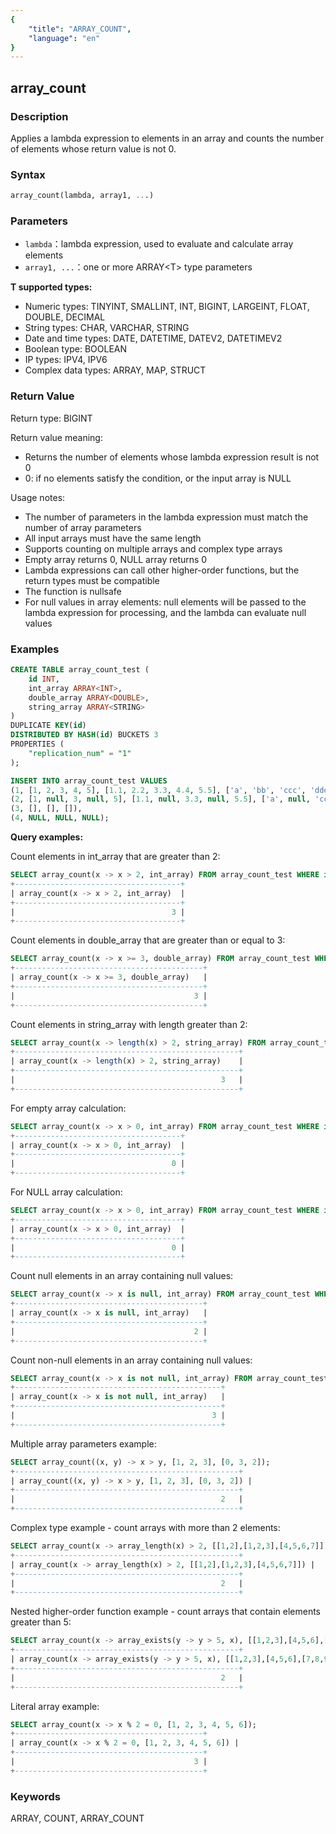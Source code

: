 ```yaml
---
{
    "title": "ARRAY_COUNT",
    "language": "en"
}
---
```


## array_count

<version since="2.0.0">


</version>

### Description

Applies a lambda expression to elements in an array and counts the number of elements whose return value is not 0.

### Syntax

```sql
array_count(lambda, array1, ...)
```

### Parameters

- `lambda`：lambda expression, used to evaluate and calculate array elements
- `array1, ...`：one or more ARRAY\<T> type parameters

**T supported types:**
- Numeric types: TINYINT, SMALLINT, INT, BIGINT, LARGEINT, FLOAT, DOUBLE, DECIMAL
- String types: CHAR, VARCHAR, STRING
- Date and time types: DATE, DATETIME, DATEV2, DATETIMEV2
- Boolean type: BOOLEAN
- IP types: IPV4, IPV6
- Complex data types: ARRAY, MAP, STRUCT

### Return Value

Return type: BIGINT

Return value meaning:
- Returns the number of elements whose lambda expression result is not 0
- 0: if no elements satisfy the condition, or the input array is NULL

Usage notes:
- The number of parameters in the lambda expression must match the number of array parameters
- All input arrays must have the same length
- Supports counting on multiple arrays and complex type arrays
- Empty array returns 0, NULL array returns 0
- Lambda expressions can call other higher-order functions, but the return types must be compatible
- The function is nullsafe
- For null values in array elements: null elements will be passed to the lambda expression for processing, and the lambda can evaluate null values

### Examples

```sql
CREATE TABLE array_count_test (
    id INT,
    int_array ARRAY<INT>,
    double_array ARRAY<DOUBLE>,
    string_array ARRAY<STRING>
)
DUPLICATE KEY(id)
DISTRIBUTED BY HASH(id) BUCKETS 3
PROPERTIES (
    "replication_num" = "1"
);

INSERT INTO array_count_test VALUES
(1, [1, 2, 3, 4, 5], [1.1, 2.2, 3.3, 4.4, 5.5], ['a', 'bb', 'ccc', 'dddd', 'eeeee']),
(2, [1, null, 3, null, 5], [1.1, null, 3.3, null, 5.5], ['a', null, 'ccc', null, 'eeeee']),
(3, [], [], []),
(4, NULL, NULL, NULL);
```

**Query examples:**

Count elements in int_array that are greater than 2:
```sql
SELECT array_count(x -> x > 2, int_array) FROM array_count_test WHERE id = 1;
+-------------------------------------+
| array_count(x -> x > 2, int_array)  |
+-------------------------------------+
|                                   3 |
+-------------------------------------+
```

Count elements in double_array that are greater than or equal to 3:
```sql
SELECT array_count(x -> x >= 3, double_array) FROM array_count_test WHERE id = 1;
+------------------------------------------+
| array_count(x -> x >= 3, double_array)   |
+------------------------------------------+
|                                        3 |
+------------------------------------------+
```

Count elements in string_array with length greater than 2:
```sql
SELECT array_count(x -> length(x) > 2, string_array) FROM array_count_test WHERE id = 1;
+--------------------------------------------------+
| array_count(x -> length(x) > 2, string_array)    |
+--------------------------------------------------+
|                                              3   |
+--------------------------------------------------+
```

For empty array calculation:
```sql
SELECT array_count(x -> x > 0, int_array) FROM array_count_test WHERE id = 3;
+-------------------------------------+
| array_count(x -> x > 0, int_array)  |
+-------------------------------------+
|                                   0 |
+-------------------------------------+
```

For NULL array calculation:
```sql
SELECT array_count(x -> x > 0, int_array) FROM array_count_test WHERE id = 4;
+-------------------------------------+
| array_count(x -> x > 0, int_array)  |
+-------------------------------------+
|                                   0 |
+-------------------------------------+
```

Count null elements in an array containing null values:
```sql
SELECT array_count(x -> x is null, int_array) FROM array_count_test WHERE id = 2;
+------------------------------------------+
| array_count(x -> x is null, int_array)   |
+------------------------------------------+
|                                        2 |
+------------------------------------------+
```

Count non-null elements in an array containing null values:
```sql
SELECT array_count(x -> x is not null, int_array) FROM array_count_test WHERE id = 2;
+----------------------------------------------+
| array_count(x -> x is not null, int_array)   |
+----------------------------------------------+
|                                            3 |
+----------------------------------------------+
```

Multiple array parameters example:
```sql
SELECT array_count((x, y) -> x > y, [1, 2, 3], [0, 3, 2]);
+--------------------------------------------------+
| array_count((x, y) -> x > y, [1, 2, 3], [0, 3, 2]) |
+--------------------------------------------------+
|                                              2   |
+--------------------------------------------------+
```

Complex type example - count arrays with more than 2 elements:
```sql
SELECT array_count(x -> array_length(x) > 2, [[1,2],[1,2,3],[4,5,6,7]]);
+--------------------------------------------------+
| array_count(x -> array_length(x) > 2, [[1,2],[1,2,3],[4,5,6,7]]) |
+--------------------------------------------------+
|                                              2   |
+--------------------------------------------------+
```

Nested higher-order function example - count arrays that contain elements greater than 5:
```sql
SELECT array_count(x -> array_exists(y -> y > 5, x), [[1,2,3],[4,5,6],[7,8,9]]);
+--------------------------------------------------+
| array_count(x -> array_exists(y -> y > 5, x), [[1,2,3],[4,5,6],[7,8,9]]) |
+--------------------------------------------------+
|                                              2   |
+--------------------------------------------------+
```

Literal array example:
```sql
SELECT array_count(x -> x % 2 = 0, [1, 2, 3, 4, 5, 6]);
+------------------------------------------+
| array_count(x -> x % 2 = 0, [1, 2, 3, 4, 5, 6]) |
+------------------------------------------+
|                                        3 |
+------------------------------------------+
```

### Keywords

ARRAY, COUNT, ARRAY_COUNT 